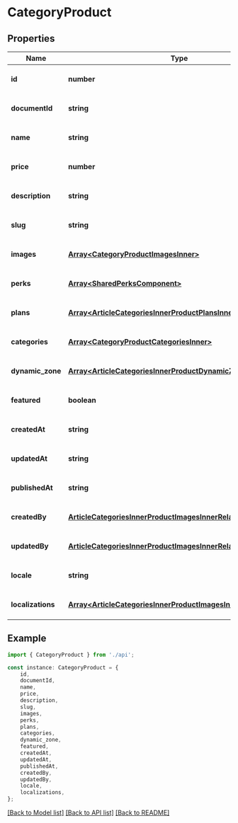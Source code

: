 # CategoryProduct


## Properties

Name | Type | Description | Notes
------------ | ------------- | ------------- | -------------
**id** | **number** |  | [optional] [default to undefined]
**documentId** | **string** |  | [optional] [default to undefined]
**name** | **string** |  | [optional] [default to undefined]
**price** | **number** |  | [optional] [default to undefined]
**description** | **string** |  | [optional] [default to undefined]
**slug** | **string** |  | [optional] [default to undefined]
**images** | [**Array&lt;CategoryProductImagesInner&gt;**](CategoryProductImagesInner.md) |  | [optional] [default to undefined]
**perks** | [**Array&lt;SharedPerksComponent&gt;**](SharedPerksComponent.md) |  | [optional] [default to undefined]
**plans** | [**Array&lt;ArticleCategoriesInnerProductPlansInner&gt;**](ArticleCategoriesInnerProductPlansInner.md) |  | [optional] [default to undefined]
**categories** | [**Array&lt;CategoryProductCategoriesInner&gt;**](CategoryProductCategoriesInner.md) |  | [optional] [default to undefined]
**dynamic_zone** | [**Array&lt;ArticleCategoriesInnerProductDynamicZoneInner&gt;**](ArticleCategoriesInnerProductDynamicZoneInner.md) |  | [optional] [default to undefined]
**featured** | **boolean** |  | [optional] [default to undefined]
**createdAt** | **string** |  | [optional] [default to undefined]
**updatedAt** | **string** |  | [optional] [default to undefined]
**publishedAt** | **string** |  | [optional] [default to undefined]
**createdBy** | [**ArticleCategoriesInnerProductImagesInnerRelatedInner**](ArticleCategoriesInnerProductImagesInnerRelatedInner.md) |  | [optional] [default to undefined]
**updatedBy** | [**ArticleCategoriesInnerProductImagesInnerRelatedInner**](ArticleCategoriesInnerProductImagesInnerRelatedInner.md) |  | [optional] [default to undefined]
**locale** | **string** |  | [optional] [default to undefined]
**localizations** | [**Array&lt;ArticleCategoriesInnerProductImagesInnerRelatedInner&gt;**](ArticleCategoriesInnerProductImagesInnerRelatedInner.md) |  | [optional] [default to undefined]

## Example

```typescript
import { CategoryProduct } from './api';

const instance: CategoryProduct = {
    id,
    documentId,
    name,
    price,
    description,
    slug,
    images,
    perks,
    plans,
    categories,
    dynamic_zone,
    featured,
    createdAt,
    updatedAt,
    publishedAt,
    createdBy,
    updatedBy,
    locale,
    localizations,
};
```

[[Back to Model list]](../README.md#documentation-for-models) [[Back to API list]](../README.md#documentation-for-api-endpoints) [[Back to README]](../README.md)
